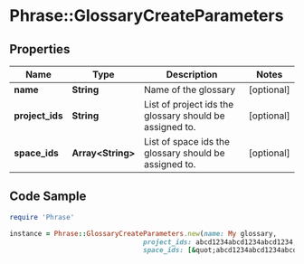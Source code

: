 # Phrase::GlossaryCreateParameters

## Properties

Name | Type | Description | Notes
------------ | ------------- | ------------- | -------------
**name** | **String** | Name of the glossary | [optional] 
**project_ids** | **String** | List of project ids the glossary should be assigned to. | [optional] 
**space_ids** | **Array&lt;String&gt;** | List of space ids the glossary should be assigned to. | [optional] 

## Code Sample

```ruby
require 'Phrase'

instance = Phrase::GlossaryCreateParameters.new(name: My glossary,
                                 project_ids: abcd1234abcd1234abcd1234,abcd1234abcd1234abcd1235,
                                 space_ids: [&quot;abcd1234abcd1234abcd1234&quot;,&quot;abcd1234abcd1234abcd1235&quot;])
```


